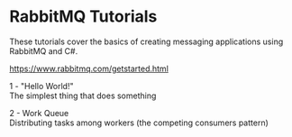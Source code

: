 # RabbitMQ Tutorials

These tutorials cover the basics of creating messaging applications using RabbitMQ and C#.

https://www.rabbitmq.com/getstarted.html


1 - "Hello World!" <br /> 
The simplest thing that does something

2 - Work Queue <br /> 
Distributing tasks among workers (the competing consumers pattern)